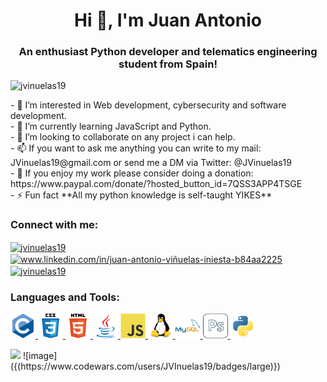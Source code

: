 <h1 align="center">Hi 👋, I'm Juan Antonio</h1>
<h3 align="center">An enthusiast Python developer and telematics engineering student from Spain!</h3>

<p align="left"> <img src="https://komarev.com/ghpvc/?username=jvinuelas19&label=Profile%20views&color=0e75b6&style=flat" alt="jvinuelas19" /> </p>
- 👀 I’m interested in Web development, cybersecurity and software development.<br>
- 🌱 I’m currently learning JavaScript and Python.<br>
- 💞️ I’m looking to collaborate on any project i can help.<br>
- 📫 If you want to ask me anything you can write to my mail: JVinuelas19@gmail.com or send me a DM via Twitter: @JVinuelas19<br>
- 💸 If you enjoy my work please consider doing a donation: https://www.paypal.com/donate/?hosted_button_id=7QSS3APP4TSGE<br>
- ⚡ Fun fact **All my python knowledge is self-taught YIKES**<br>

<h3 align="left">Connect with me:</h3>
<p align="left">
<a href="https://twitter.com/jvinuelas19" target="blank"><img align="center" src="https://raw.githubusercontent.com/rahuldkjain/github-profile-readme-generator/master/src/images/icons/Social/twitter.svg" alt="jvinuelas19" height="30" width="40" /></a>
<a href="https://linkedin.com/in/www.linkedin.com/in/juan-antonio-viñuelas-iniesta-b84aa2225" target="blank"><img align="center" src="https://raw.githubusercontent.com/rahuldkjain/github-profile-readme-generator/master/src/images/icons/Social/linked-in-alt.svg" alt="www.linkedin.com/in/juan-antonio-viñuelas-iniesta-b84aa2225" height="30" width="40" /></a>
<a href="https://instagram.com/jvinuelas19" target="blank"><img align="center" src="https://raw.githubusercontent.com/rahuldkjain/github-profile-readme-generator/master/src/images/icons/Social/instagram.svg" alt="jvinuelas19" height="30" width="40" /></a>
</p>

<h3 align="left">Languages and Tools:</h3>
<p align="left"> <a href="https://www.cprogramming.com/" target="_blank" rel="noreferrer"> <img src="https://raw.githubusercontent.com/devicons/devicon/master/icons/c/c-original.svg" alt="c" width="40" height="40"/> </a> <a href="https://www.w3schools.com/css/" target="_blank" rel="noreferrer"> <img src="https://raw.githubusercontent.com/devicons/devicon/master/icons/css3/css3-original-wordmark.svg" alt="css3" width="40" height="40"/> </a> <a href="https://www.w3.org/html/" target="_blank" rel="noreferrer"> <img src="https://raw.githubusercontent.com/devicons/devicon/master/icons/html5/html5-original-wordmark.svg" alt="html5" width="40" height="40"/> </a> <a href="https://www.java.com" target="_blank" rel="noreferrer"> <img src="https://raw.githubusercontent.com/devicons/devicon/master/icons/java/java-original.svg" alt="java" width="40" height="40"/> </a> <a href="https://developer.mozilla.org/en-US/docs/Web/JavaScript" target="_blank" rel="noreferrer"> <img src="https://raw.githubusercontent.com/devicons/devicon/master/icons/javascript/javascript-original.svg" alt="javascript" width="40" height="40"/> </a> <a href="https://www.linux.org/" target="_blank" rel="noreferrer"> <img src="https://raw.githubusercontent.com/devicons/devicon/master/icons/linux/linux-original.svg" alt="linux" width="40" height="40"/> </a> <a href="https://www.mysql.com/" target="_blank" rel="noreferrer"> <img src="https://raw.githubusercontent.com/devicons/devicon/master/icons/mysql/mysql-original-wordmark.svg" alt="mysql" width="40" height="40"/> </a> <a href="https://www.photoshop.com/en" target="_blank" rel="noreferrer"> <img src="https://raw.githubusercontent.com/devicons/devicon/master/icons/photoshop/photoshop-line.svg" alt="photoshop" width="40" height="40"/> </a> <a href="https://www.python.org" target="_blank" rel="noreferrer"> <img src="https://raw.githubusercontent.com/devicons/devicon/master/icons/python/python-original.svg" alt="python" width="40" height="40"/> </a> </p>

<img src="{https://www.codewars.com/users/JVInuelas19/badges/large}" />
![image]({(https://www.codewars.com/users/JVInuelas19/badges/large)})


<!---
JVinuelas19/JVinuelas19 is a ✨ special ✨ repository because its `README.md` (this file) appears on your GitHub profile.
You can click the Preview link to take a look at your changes.
--->
